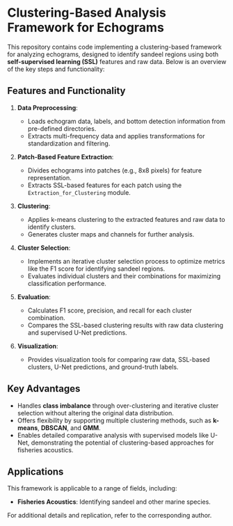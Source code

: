 # Clustering-Based Analysis Framework for Echograms

This repository contains code implementing a clustering-based framework for analyzing echograms, designed to identify sandeel regions using both **self-supervised learning (SSL)** features and raw data. Below is an overview of the key steps and functionality:

## Features and Functionality

1. **Data Preprocessing**:
   - Loads echogram data, labels, and bottom detection information from pre-defined directories.
   - Extracts multi-frequency data and applies transformations for standardization and filtering.

2. **Patch-Based Feature Extraction**:
   - Divides echograms into patches (e.g., 8x8 pixels) for feature representation.
   - Extracts SSL-based features for each patch using the `Extraction_for_Clustering` module.

3. **Clustering**:
   - Applies k-means clustering to the extracted features and raw data to identify clusters.
   - Generates cluster maps and channels for further analysis.

4. **Cluster Selection**:
   - Implements an iterative cluster selection process to optimize metrics like the F1 score for identifying sandeel regions.
   - Evaluates individual clusters and their combinations for maximizing classification performance.

5. **Evaluation**:
   - Calculates F1 score, precision, and recall for each cluster combination.
   - Compares the SSL-based clustering results with raw data clustering and supervised U-Net predictions.

6. **Visualization**:
   - Provides visualization tools for comparing raw data, SSL-based clusters, U-Net predictions, and ground-truth labels.

## Key Advantages
- Handles **class imbalance** through over-clustering and iterative cluster selection without altering the original data distribution.
- Offers flexibility by supporting multiple clustering methods, such as **k-means**, **DBSCAN**, and **GMM**.
- Enables detailed comparative analysis with supervised models like U-Net, demonstrating the potential of clustering-based approaches for fisheries acoustics.

## Applications
This framework is applicable to a range of fields, including:
- **Fisheries Acoustics**: Identifying sandeel and other marine species.

For additional details and replication, refer to the corresponding author.
